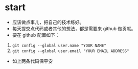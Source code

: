 # start
* 应该做点事儿，把自己的技术练好。
* 每天提交点代码或者其他的想法，都是需要来 github 做贡献。
* 要在 github 配置如下：
1. `git config --global user.name "YOUR NAME"`
2. `git config --global user.email "YOUR EMAIL ADDRESS"`
* 如上两条代码保平安
